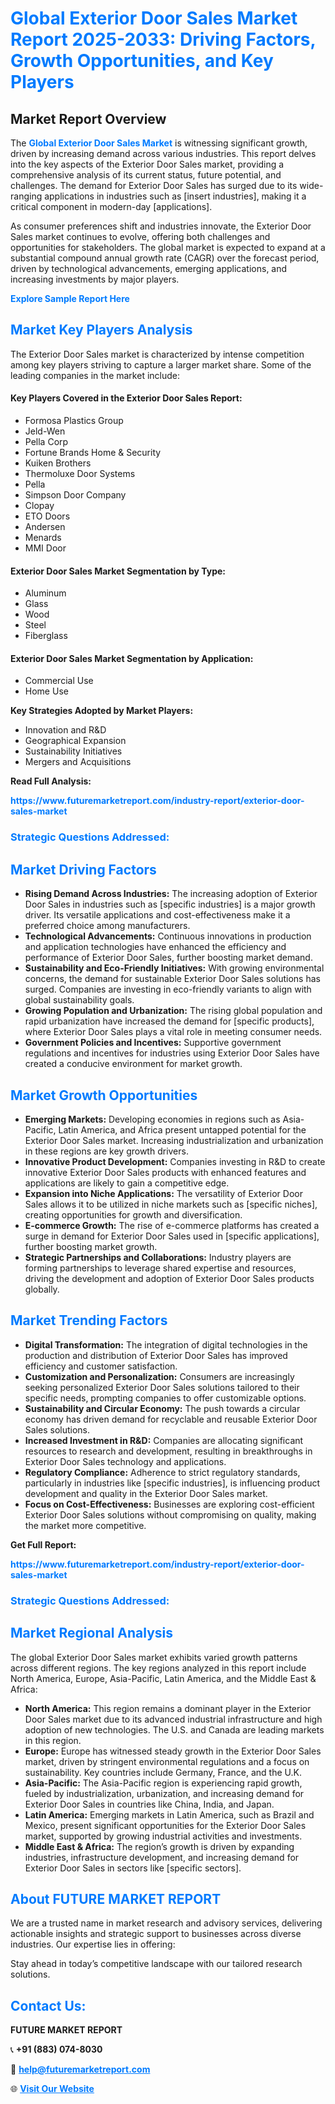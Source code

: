 <h1 style="color: #007BFF;">Global Exterior Door Sales Market Report 2025-2033: Driving Factors, Growth Opportunities, and Key Players</h1>

<section id="overview">
<h2>Market Report Overview</h2>
<p>The <a href="https://www.futuremarketreport.com/industry-report/exterior-door-sales-market" style="color: #007BFF; text-decoration: none;"><strong>Global Exterior Door Sales Market</strong></a> is witnessing significant growth, driven by increasing demand across various industries. This report delves into the key aspects of the Exterior Door Sales market, providing a comprehensive analysis of its current status, future potential, and challenges. The demand for Exterior Door Sales has surged due to its wide-ranging applications in industries such as [insert industries], making it a critical component in modern-day [applications].</p>
<p>As consumer preferences shift and industries innovate, the Exterior Door Sales market continues to evolve, offering both challenges and opportunities for stakeholders. The global market is expected to expand at a substantial compound annual growth rate (CAGR) over the forecast period, driven by technological advancements, emerging applications, and increasing investments by major players.</p>
</section>

<section id="overview">
<p><a href="https://www.futuremarketreport.com/request-sample/reportId=109028" style="color: #007BFF; text-decoration: none;"><strong>Explore Sample Report Here</strong></a></p>
</section>

<section id="key-players">
<h2 style="color: #007BFF;">Market Key Players Analysis</h2>
<p>The Exterior Door Sales market is characterized by intense competition among key players striving to capture a larger market share. Some of the leading companies in the market include:</p>
<h4>Key Players Covered in the Exterior Door Sales Report:</h4>
<ul><li>Formosa Plastics Group</li><li>Jeld-Wen</li><li>Pella Corp</li><li>Fortune Brands Home &amp; Security</li><li>Kuiken Brothers</li><li>Thermoluxe Door Systems</li><li>Pella</li><li>Simpson Door Company</li><li>Clopay</li><li>ETO Doors</li><li>Andersen</li><li>Menards</li><li>MMI Door</li></ul>
<h4>Exterior Door Sales Market Segmentation by Type:</h4>
<ul><li>Aluminum</li><li>Glass</li><li>Wood</li><li>Steel</li><li>Fiberglass</li></ul>

<h4>Exterior Door Sales Market Segmentation by Application:</h4>
<ul><li>Commercial Use</li><li>Home Use</li></ul>
<p><strong>Key Strategies Adopted by Market Players:</strong></p>
<ul>
<li>Innovation and R&D</li>
<li>Geographical Expansion</li>
<li>Sustainability Initiatives</li>
<li>Mergers and Acquisitions</li>
</ul>
</section>

<section>
<p><strong>Read Full Analysis: </strong></p><a href="https://www.futuremarketreport.com/industry-report/exterior-door-sales-market" style="color: #007BFF; text-decoration: none;"><strong>https://www.futuremarketreport.com/industry-report/exterior-door-sales-market</strong></a>
<h3 style="color: #007BFF;">Strategic Questions Addressed:</h3>
</section>

<section id="driving-factors">
<h2 style="color: #007BFF;">Market Driving Factors</h2>
<ul>
<li><strong>Rising Demand Across Industries:</strong> The increasing adoption of Exterior Door Sales in industries such as [specific industries] is a major growth driver. Its versatile applications and cost-effectiveness make it a preferred choice among manufacturers.</li>
<li><strong>Technological Advancements:</strong> Continuous innovations in production and application technologies have enhanced the efficiency and performance of Exterior Door Sales, further boosting market demand.</li>
<li><strong>Sustainability and Eco-Friendly Initiatives:</strong> With growing environmental concerns, the demand for sustainable Exterior Door Sales solutions has surged. Companies are investing in eco-friendly variants to align with global sustainability goals.</li>
<li><strong>Growing Population and Urbanization:</strong> The rising global population and rapid urbanization have increased the demand for [specific products], where Exterior Door Sales plays a vital role in meeting consumer needs.</li>
<li><strong>Government Policies and Incentives:</strong> Supportive government regulations and incentives for industries using Exterior Door Sales have created a conducive environment for market growth.</li>
</ul>
</section>

<section id="growth-opportunities">
<h2 style="color: #007BFF;">Market Growth Opportunities</h2>
<ul>
<li><strong>Emerging Markets:</strong> Developing economies in regions such as Asia-Pacific, Latin America, and Africa present untapped potential for the Exterior Door Sales market. Increasing industrialization and urbanization in these regions are key growth drivers.</li>
<li><strong>Innovative Product Development:</strong> Companies investing in R&D to create innovative Exterior Door Sales products with enhanced features and applications are likely to gain a competitive edge.</li>
<li><strong>Expansion into Niche Applications:</strong> The versatility of Exterior Door Sales allows it to be utilized in niche markets such as [specific niches], creating opportunities for growth and diversification.</li>
<li><strong>E-commerce Growth:</strong> The rise of e-commerce platforms has created a surge in demand for Exterior Door Sales used in [specific applications], further boosting market growth.</li>
<li><strong>Strategic Partnerships and Collaborations:</strong> Industry players are forming partnerships to leverage shared expertise and resources, driving the development and adoption of Exterior Door Sales products globally.</li>
</ul>
</section>

<section id="trending-factors">
<h2 style="color: #007BFF;">Market Trending Factors</h2>
<ul>
<li><strong>Digital Transformation:</strong> The integration of digital technologies in the production and distribution of Exterior Door Sales has improved efficiency and customer satisfaction.</li>
<li><strong>Customization and Personalization:</strong> Consumers are increasingly seeking personalized Exterior Door Sales solutions tailored to their specific needs, prompting companies to offer customizable options.</li>
<li><strong>Sustainability and Circular Economy:</strong> The push towards a circular economy has driven demand for recyclable and reusable Exterior Door Sales solutions.</li>
<li><strong>Increased Investment in R&D:</strong> Companies are allocating significant resources to research and development, resulting in breakthroughs in Exterior Door Sales technology and applications.</li>
<li><strong>Regulatory Compliance:</strong> Adherence to strict regulatory standards, particularly in industries like [specific industries], is influencing product development and quality in the Exterior Door Sales market.</li>
<li><strong>Focus on Cost-Effectiveness:</strong> Businesses are exploring cost-efficient Exterior Door Sales solutions without compromising on quality, making the market more competitive.</li>
</ul>
</section>

<section>
<p><strong>Get Full Report: </strong></p><a href="https://www.futuremarketreport.com/industry-report/exterior-door-sales-market" style="color: #007BFF; text-decoration: none;"><strong>https://www.futuremarketreport.com/industry-report/exterior-door-sales-market</strong></a>
<h3 style="color: #007BFF;">Strategic Questions Addressed:</h3>
</section>


<section id="regional-analysis">
<h2 style="color: #007BFF;">Market Regional Analysis</h2>
<p>The global Exterior Door Sales market exhibits varied growth patterns across different regions. The key regions analyzed in this report include North America, Europe, Asia-Pacific, Latin America, and the Middle East & Africa:</p>
<ul>
<li><strong>North America:</strong> This region remains a dominant player in the Exterior Door Sales market due to its advanced industrial infrastructure and high adoption of new technologies. The U.S. and Canada are leading markets in this region.</li>
<li><strong>Europe:</strong> Europe has witnessed steady growth in the Exterior Door Sales market, driven by stringent environmental regulations and a focus on sustainability. Key countries include Germany, France, and the U.K.</li>
<li><strong>Asia-Pacific:</strong> The Asia-Pacific region is experiencing rapid growth, fueled by industrialization, urbanization, and increasing demand for Exterior Door Sales in countries like China, India, and Japan.</li>
<li><strong>Latin America:</strong> Emerging markets in Latin America, such as Brazil and Mexico, present significant opportunities for the Exterior Door Sales market, supported by growing industrial activities and investments.</li>
<li><strong>Middle East & Africa:</strong> The region’s growth is driven by expanding industries, infrastructure development, and increasing demand for Exterior Door Sales in sectors like [specific sectors].</li>
</ul>
</section>

<footer>
<h2 style="color: #007BFF;">About FUTURE MARKET REPORT</h2>
<p>We are a trusted name in market research and advisory services, delivering actionable insights and strategic support to businesses across diverse industries. Our expertise lies in offering:</p>

<p>Stay ahead in today’s competitive landscape with our tailored research solutions.</p>

<h2 style="color: #007BFF;">Contact Us:</h2>
<p><strong>FUTURE MARKET REPORT</strong></p>
<p>📞 <strong>+91 (883) 074-8030</strong></p>
<p>📧 <strong><a href="mailto:help@futuremarketreport.com" style="color: #007BFF;">help@futuremarketreport.com</a></strong></p>
<p>🌐 <strong><a href="https://www.futuremarketreport.com/" style="color: #007BFF;">Visit Our Website</a></strong></p>
</footer>